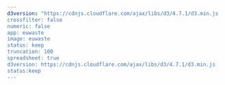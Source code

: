 ```yaml
---
d3version: "https://cdnjs.cloudflare.com/ajax/libs/d3/4.7.1/d3.min.js
crossfilter: false
numeric: false
app: euwaste
image: euwaste
status: keep
truncation: 100
spreadsheet: true
d3version: https://cdnjs.cloudflare.com/ajax/libs/d3/4.7.1/d3.min.js
status:keep
---
```


